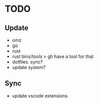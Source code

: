# TODO

## Update

* omz
* go
* rust
* rust bins/tools > gh have a tool for that
* dotfiles. sync?
* update system?

## Sync

* update vscode extensions
